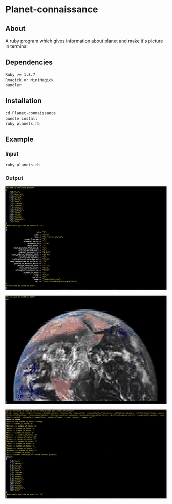 # Planet-connaissance

## About
A ruby program which gives information about planet and make it's picture in terminal

## Dependencies
```
Ruby >= 1.8.7
Rmagick or MiniMagick
bundler
```

## Installation
```
cd Planet-connaissance
bundle install
ruby planets.rb
```

## Example

### Input
```
ruby planets.rb
```

### Output

![image](https://github.com/sachans/Planet-connaissance/blob/master/example_images/1.png)

![image](https://github.com/sachans/Planet-connaissance/blob/master/example_images/2.png)

![image](https://github.com/sachans/Planet-connaissance/blob/master/example_images/3.png)

